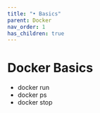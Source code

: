 ```yaml
---
title: "• Basics"
parent: Docker
nav_order: 1
has_children: true
---
```



# Docker Basics

- docker run  
- docker ps  
- docker stop

